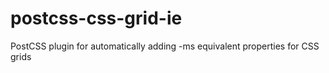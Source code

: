 # postcss-css-grid-ie
PostCSS plugin for automatically adding -ms equivalent properties for CSS grids
